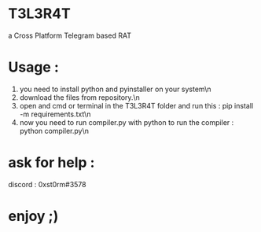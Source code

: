 # T3L3R4T
  a Cross Platform Telegram based RAT

# Usage :
  1. you need to install python and pyinstaller on your system\n
  2. download the files from repository.\n
  3. open and cmd or terminal in the T3L3R4T folder and run this :  pip install -m requirements.txt\n
  4. now you need to run compiler.py with python to run the compiler : python compiler.py\n

# ask for help :
  discord : 0xst0rm#3578

# enjoy ;)
